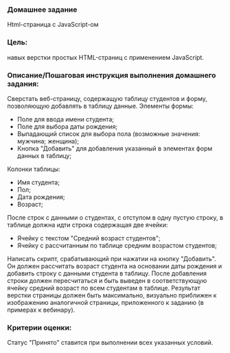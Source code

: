 ### Домашнее задание
Html-страница с JavaScript-ом

### Цель:
навых верстки простых HTML-страниц с применением JavaScript.

### Описание/Пошаговая инструкция выполнения домашнего задания:
Сверстать веб-страницу, содержащую таблицу студентов и форму, позволяющую добавлять в таблицу данные.
Элементы формы:
- Поле для ввода имени студента;
- Поле для выбора даты рождения;
- Выпадающий список для выбора пола (возможные значения: мужчина; женщина);
- Кнопка "Добавить" для добавления указанный в элементах форм данных в таблицу;

Колонки таблицы:
- Имя студента;
- Пол;
- Дата рождения;
- Возраст;

После строк с данными о студентах, с отступом в одну пустую строку, в таблице должна идти строка содержащая две ячейки:
- Ячейку с текстом "Средний возраст студентов";
- Ячейку с рассчитанным по таблице средним возрастом студентов;

Написать скрипт, срабатывающий при нажатии на кнопку "Добавить".
Он должен рассчитать возраст студента на основании даты рождения и добавить строку с данными студента в таблицу.
После добавления строки должен пересчитаться и быть выведен в соответствующую ячейку средний возраст по всем студентам 
в таблице.
Результат верстки страницы должен быть максимально, визуально приближен к изображению аналогичной страницы, 
приложенного к заданию (в примерах к вебинару).

### Критерии оценки:
Статус "Принято" ставится при выполнении всех указанных условий.